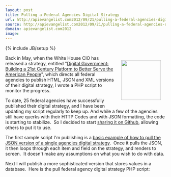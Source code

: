 ```yaml
---
layout: post
title: Pulling a Federal Agencies Digital Strategy
url: http://apievangelist.com2012/09/21/pulling-a-federal-agencies-digital-strategy/
source: http://apievangelist.com2012/09/21/pulling-a-federal-agencies-digital-strategy/
domain: apievangelist.com2012
image: 
---
```

{% include JB/setup %}
<p><img style="padding: 15px;" src="http://kinlane-productions.s3.amazonaws.com/api-evangelist/federal-government/whitehouse-seal.png" alt="" width="125" align="right" /></p>
<p>Back in May, when the <span>White House CIO has released a strategy, entitled "</span><a title="Digital Government: Building a 21st Century Platform to Better Serve the American People" href="http://www.whitehouse.gov/sites/default/files/omb/egov/digital-government/digital-government-strategy.pdf">Digital Government: Building a 21st Century Platform to Better Serve the American People</a><span>", which directs all federal agencies to publish HTML, JSON and XML versions of their digital strategy, I wrote a PHP script to monitor the progress.&nbsp;</span></p>
<p>To date, 25 federal agencies have successfully published their digital strategy, and I have been updating my script regularly to keep up. And while a few of the agencies still have querks with their HTTP Codes and with JSON formatting, the code is starting to stabilize. &nbsp;So I decided to start <a title="Publishing to Github" href="https://github.com/kinlane/digital-strategy">sharing it on Github</a>, allowing others to put it to use.</p>
<p>The first sample script I'm publishing is a <a href="https://github.com/kinlane/digital-strategy/blob/master/pull-agency.php">basic example of how to pull the JSON version of a single agencies digital strategy</a>. &nbsp;Once it pulls the JSON, it then loops through each item and field on the strategy, and renders to screen. &nbsp;It doesn't make any assumptions on what you wish to do with data.</p>
<p>Next I will publish a more sophisticated version that stores values in a database. &nbsp;Here is the pull federal agency digital strategy PHP script:</p>
<script src="https://gist.github.com/3763722.js?file=pull-agency.php"></script>
